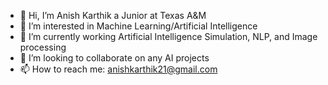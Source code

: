 - 👋 Hi, I’m Anish Karthik a Junior at Texas A&M
- 👀 I’m interested in Machine Learning/Artificial Intelligence
- 🌱 I’m currently working Artificial Intelligence Simulation, NLP, and Image processing
- 💞️ I’m looking to collaborate on any AI projects
- 📫 How to reach me: anishkarthik21@gmail.com

